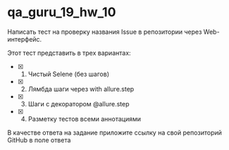 # qa_guru_19_hw_10

Написать тест на проверку названия Issue в репозитории через Web-интерфейс.


Этот тест представить в трех вариантах:

*[x] 1. Чистый Selene (без шагов)
*[x] 2. Лямбда шаги через with allure.step
*[x] 3. Шаги с декоратором @allure.step
*[x] 4. Разметку тестов всеми аннотациями

В качестве ответа на задание приложите ссылку на свой репозиторий GitHub в поле ответа